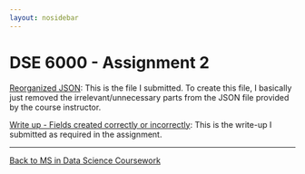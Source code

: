 ```yaml
---
layout: nosidebar
---
```


# DSE 6000 - Assignment 2

[Reorganized JSON](Reorganized%20JSON.json): This is the file I submitted. To create this file, I basically just removed the irrelevant/unnecessary parts from the JSON file provided by the course instructor.

[Write up - Fields created correctly or incorrectly](Write%20up%20-%20Fields%20created%20correctly%20or%20incorrectly.pdf): This is the write-up I submitted as required in the assignment.

***

[Back to MS in Data Science Coursework](/ms)